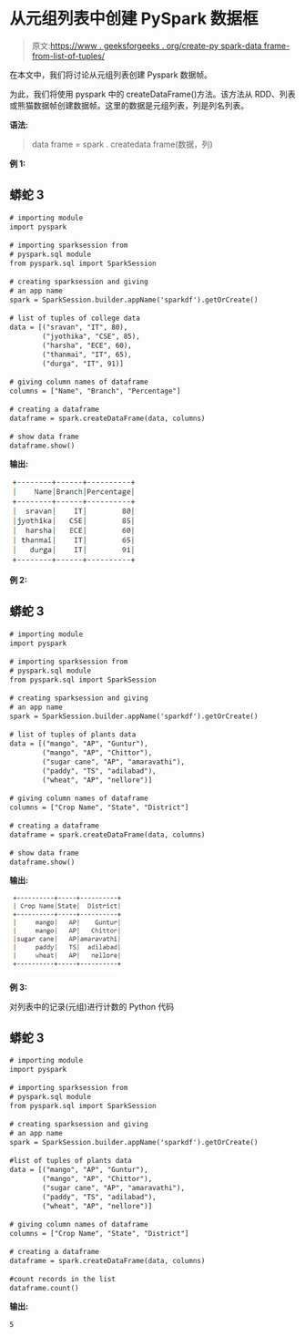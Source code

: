 # 从元组列表中创建 PySpark 数据框

> 原文:[https://www . geeksforgeeks . org/create-py spark-data frame-from-list-of-tuples/](https://www.geeksforgeeks.org/create-pyspark-dataframe-from-list-of-tuples/)

在本文中，我们将讨论从元组列表创建 Pyspark 数据帧。

为此，我们将使用 pyspark 中的 createDataFrame()方法。该方法从 RDD、列表或熊猫数据帧创建数据帧。这里的数据是元组列表，列是列名列表。

**语法:**

> data frame = spark . createdata frame(数据，列)

**例 1:**

## 蟒蛇 3

```
# importing module
import pyspark

# importing sparksession from 
# pyspark.sql module
from pyspark.sql import SparkSession

# creating sparksession and giving
# an app name
spark = SparkSession.builder.appName('sparkdf').getOrCreate()

# list of tuples of college data
data = [("sravan", "IT", 80),
        ("jyothika", "CSE", 85),
        ("harsha", "ECE", 60),
        ("thanmai", "IT", 65),
        ("durga", "IT", 91)]

# giving column names of dataframe
columns = ["Name", "Branch", "Percentage"]

# creating a dataframe
dataframe = spark.createDataFrame(data, columns)

# show data frame
dataframe.show()
```

**输出:**

![](img/ca9764021db69e0233664d45e6ec43aa.png)

**例 2:**

## 蟒蛇 3

```
# importing module
import pyspark

# importing sparksession from 
# pyspark.sql module
from pyspark.sql import SparkSession

# creating sparksession and giving 
# an app name
spark = SparkSession.builder.appName('sparkdf').getOrCreate()

# list of tuples of plants data
data = [("mango", "AP", "Guntur"),
        ("mango", "AP", "Chittor"),
        ("sugar cane", "AP", "amaravathi"),
        ("paddy", "TS", "adilabad"),
        ("wheat", "AP", "nellore")]

# giving column names of dataframe
columns = ["Crop Name", "State", "District"]

# creating a dataframe
dataframe = spark.createDataFrame(data, columns)

# show data frame
dataframe.show()
```

**输出:**

![](img/bd3862415628e8b12cf638f559d5dbac.png)

**例 3:**

对列表中的记录(元组)进行计数的 Python 代码

## 蟒蛇 3

```
# importing module
import pyspark

# importing sparksession from
# pyspark.sql module
from pyspark.sql import SparkSession

# creating sparksession and giving
# an app name
spark = SparkSession.builder.appName('sparkdf').getOrCreate()

#list of tuples of plants data
data = [("mango", "AP", "Guntur"),
        ("mango", "AP", "Chittor"),
        ("sugar cane", "AP", "amaravathi"),
        ("paddy", "TS", "adilabad"),
        ("wheat", "AP", "nellore")]

# giving column names of dataframe
columns = ["Crop Name", "State", "District"]

# creating a dataframe 
dataframe = spark.createDataFrame(data, columns)

#count records in the list
dataframe.count()
```

**输出:**

```
5
```